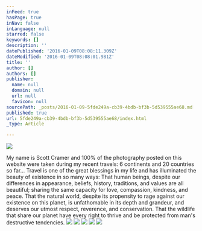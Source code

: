 ```yaml
---
inFeed: true
hasPage: true
inNav: false
inLanguage: null
starred: false
keywords: []
description: ''
datePublished: '2016-01-09T08:08:11.309Z'
dateModified: '2016-01-09T08:08:01.981Z'
title: ''
author: []
authors: []
publisher:
  name: null
  domain: null
  url: null
  favicon: null
sourcePath: _posts/2016-01-09-5fde249a-cb39-4bdb-bf3b-5d539555ae68.md
published: true
url: 5fde249a-cb39-4bdb-bf3b-5d539555ae68/index.html
_type: Article

---
```

![](https://the-grid-user-content.s3-us-west-2.amazonaws.com/bc309be8-43fb-43f0-8a83-b4aee11a66e9.jpg)

My name is Scott Cramer and 100% of the photography posted on this website were taken during my recent travels: 6 continents and 20 countries so far... Travel is one of the great blessings in my life and has illuminated the beauty of existence in so many ways: That human beings, despite our differences in appearance, beliefs, history, traditions, and values are all beautiful; sharing the same capacity for love, compassion, kindness, and peace. That the natural world, despite its propensity to rage against our existence on this planet, is unfathomable in its depth and grandeur, and deserves our utmost respect, reverence, and conservation. That the wildlife that share our planet have every right to thrive and be protected from man's destructive tendencies.  ![](https://the-grid-user-content.s3-us-west-2.amazonaws.com/a9eb41a6-38bc-4f71-847e-607c67c9ff9e.jpg)
![](https://the-grid-user-content.s3-us-west-2.amazonaws.com/19fcaa35-6a44-4c20-b75a-cf6b0214cf2f.jpg)
![](https://the-grid-user-content.s3-us-west-2.amazonaws.com/c709aeef-99b9-4174-aa32-f2024010f54b.jpg)
![](https://the-grid-user-content.s3-us-west-2.amazonaws.com/fe568d77-6fec-48b4-be65-b674f2aebcee.jpg)
![](https://the-grid-user-content.s3-us-west-2.amazonaws.com/0159c369-2a75-4a5b-b884-b494bd535586.jpg)